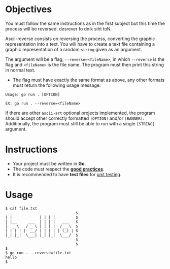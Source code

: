 # Objectives

You must follow the same instructions as in the first subject but this time the process will be reversed. desrever fo dnik siht toN.

Ascii-reverse consists on reversing the process, converting the graphic representation into a text. You will have to create a text file containing a graphic representation of a random `string` given as an argument.

The argument will be a flag, `--reverse=<fileName>`, in which `--reverse` is the flag and `<fileName>` is the file name. The program must then print this string in normal text.

+ The flag must have exactly the same format as above, any other formats must return the following usage message:
```
Usage: go run . [OPTION]

EX: go run . --reverse=<fileName>
```

If there are other `ascii-art` optional projects implemented, the program should accept other correctly formatted `[OPTION]` and/or `[BANNER]`.
Additionally, the program must still be able to run with a single `[STRING]` argument.

# Instructions

+ Your project must be written in **Go**.
+ The code must respect the [**good practices**](https://github.com/01-edu/public/blob/master/subjects/good-practices/README.md).
+ It is recommended to have **test files** for [unit testing](https://go.dev/doc/tutorial/add-a-test).

# Usage

```
$ cat file.txt
 _              _   _          $
| |            | | | |         $
| |__     ___  | | | |   ___   $
|  _ \   / _ \ | | | |  / _ \  $
| | | | |  __/ | | | | | (_) | $
|_| |_|  \___| |_| |_|  \___/  $
                               $
                               $
$
$ go run . --reverse=file.txt
hello
$
```
